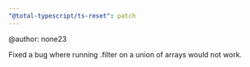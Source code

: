 ```yaml
---
"@total-typescript/ts-reset": patch
---
```


@author: none23

Fixed a bug where running .filter on a union of arrays would not work.
